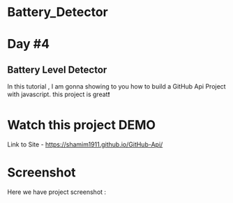 # Battery_Detector

# Day #4

## Battery Level Detector
In this tutorial ,  I am gonna showing to you how to build a GitHub Api  Project with javascript. this project is great❗️

# Watch this project DEMO


Link to Site - https://shamim1911.github.io/GitHub-Api/

# Screenshot
Here we have project screenshot :


